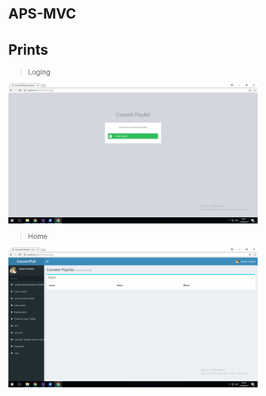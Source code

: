 # APS-MVC

# Prints

> Loging

![alt text](https://raw.githubusercontent.com/rcoliveira2016/APS-MVC/master/Saved%20Pictures/LOGIN.png)

>  Home

![alt text](https://raw.githubusercontent.com/rcoliveira2016/APS-MVC/master/Saved%20Pictures/home.png)
